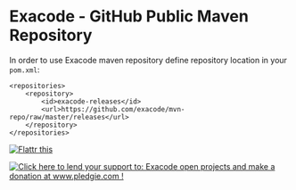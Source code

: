 Exacode - GitHub Public Maven Repository
========================================

In order to use Exacode maven repository define repository location in your `pom.xml`:

	<repositories>
	    <repository>
	        <id>exacode-releases</id>
	        <url>https://github.com/exacode/mvn-repo/raw/master/releases</url>
	    </repository>
	</repositories>

[![Flattr this](http://api.flattr.com/button/flattr-badge-large.png "Flattr This!")](https://flattr.com/submit/auto?user_id=exacode&url=https%3A%2F%2Fgithub.com%2Fexacode%2Fmvn-repo "Flattr this")

<a href='http://www.pledgie.com/campaigns/22342'><img alt='Click here to lend your support to: Exacode open projects and make a donation at www.pledgie.com !' src='http://www.pledgie.com/campaigns/22342.png?skin_name=chrome' border='0' /></a>
